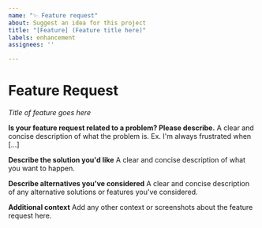 ```yaml
---
name: "✨ Feature request"
about: Suggest an idea for this project
title: "[Feature] (Feature title here)"
labels: enhancement
assignees: ''

---
```


# Feature Request

*Title of feature goes here*

**Is your feature request related to a problem? Please describe.**
A clear and concise description of what the problem is. Ex. I'm always frustrated when [...]

**Describe the solution you'd like**
A clear and concise description of what you want to happen.

**Describe alternatives you've considered**
A clear and concise description of any alternative solutions or features you've considered.

**Additional context**
Add any other context or screenshots about the feature request here.
